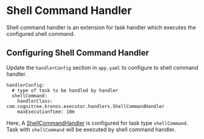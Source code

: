 # Shell Command Handler

Shell command handler is an extension for task handler which executes the configured shell command.

## Configuring Shell Command Handler

Update the `handlerConfig` section in `app.yaml` to configure to shell command handler.

```
handlerConfig:
  # type of task to be handled by handler
  shellCommand:
    handlerClass: com.cognitree.kronos.executor.handlers.ShellCommandHandler
    maxExecutionTime: 10m
```

Here, A [ShellCommandHandler](src/main/java/com/cognitree/kronos/executor/handlers/ShellCommandHandler.java) is configured for task type `shellCommand`. Task with `shellCommand` will be executed by shell command handler.